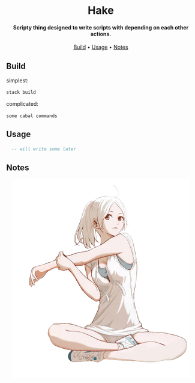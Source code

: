 <h1 align="center">
  Hake
  <br>
</h1>

<h4 align="center">Scripty thing designed to write scripts with depending on each other actions.</h4>

<p align="center">
  <a href="#build">Build</a>
  •
  <a href="#usage">Usage</a>
  •
  <a href="#notes">Notes</a>
</p>

## Build

simplest:

```bash
stack build
```

complicated:

`some cabal commands`

## Usage

```haskell
  -- will write some later
```

## Notes

<p align="center">
  <img src="/usage/example.png"/>
</p>
